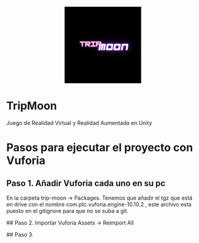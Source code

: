 <p align="center">
  <a href="#" target="blank"><img src="./logo_tripmoon.gif" width="200" alt="TripMoon Logo" /></a>
</p>

# TripMoon
Juego de Realidad Virtual y Realidad Aumentada en Unity

# Pasos para ejecutar el proyecto con Vuforia

## Paso 1. Añadir Vuforia cada uno en su pc
En la carpeta trip-moon -> Packages. Tenemos que añadir el tgz que está en drive con el nombre 
com.ptc.vuforia.engine-10.10.2 , este archivo esta puesto en el gitignore para que no se suba a git.

## Paso 2. Importar Vuforia
Assets -> Reimport All 

## Paso 3. 

